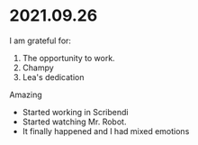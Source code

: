 # 2021.09.26

I am grateful for:

1. The opportunity to work.
2. Champy
3. Lea's dedication

Amazing

- Started working in Scribendi
- Started watching Mr. Robot.
- It finally happened and I had mixed emotions

